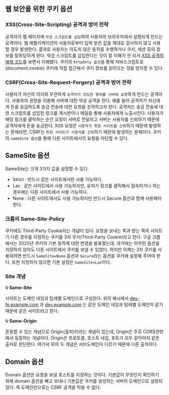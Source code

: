 ## 웹 보안을 위한 쿠키 옵션

### XSS(Cross-Site-Scripting) 공격과 방어 전략

공격자가 웹 페이지에 `악성 스크립트를 삽입`하여 사용자의 브라우저에서 실행되게 만드는 공격이다. 웹 애플리케이션이 사용자로부터 입력 받은 값을 제대로 검사하지 않고 사용할 경우 발생한다. 결과로 사용자는 의도치 않은 동작을 수행하거나 쿠키, 세션 등의 정보를 탈취당하게 된다. 악성 스크립트를 삽입한다는 것이 잘 이해가 안 되서 [XSS 공격의 예제 코드](https://dj-min43.medium.com/xss-%EA%B3%B5%EA%B2%A9%EC%9D%84-%EC%A7%81%EC%A0%91-%ED%95%B4%EB%B3%B4%EB%A9%B4%EC%84%9C-%EC%95%8C%EC%95%84%EB%B3%B4%EA%B8%B0-c2c1d9baf7ec)를 보면서 이해했다. 쿠키의 `httpOnly 옵션`을 통해 자바스크립트로(document.cookie) 쿠키에 직접 접근해서 쿠키 정보를 읽어오는 것을 방지할 수 있다.

### CSRF(Cross-Site-Request-Forgery) 공격과 방어 전략

사용자가 자신의 의지와 무관하게 `공격자가 의도한 행위를 서버에 요청`하게 만드는 공격이다. 사용자의 권한을 이용해 서버에 대한 악성 공격을 한다. 예를 들어 공격자가 자신에게 돈을 송금하도록 송금 전송에 대한 요청을 조작하고자 한다. 공격자는 송금 전송에 대한 스크립트를 삽입한 링크를 게시판이나 메일을 통해 사용자에게 노출시킨다. 사용자가 해당 링크를 클릭하는 순간 요청이 서버로 전달되고 서버는 사용자를 신뢰하기 때문에 공격자에게 돈을 송금한다. XSS 요청은 `사용자가 특정 사이트를 신뢰`하기 때문에 발생하는 문제라면, CSRF는 `특정 사이트가 사용자를 신뢰`하기 때문에 발생하는 문제이다. 쿠키의 `sameSite 옵션`을 통해 다른 사이트에서의 요청을 차단할 수 있다.

## SameSite 옵션

SameSite는 크게 3가지 값을 설정할 수 있다.

- Strict : 반드시 같은 사이트에서만 사용 가능하다.
- Lax : 같은 사이트에서 사용 가능하지만, 유저가 링크를 클릭해서 접속하거나 하는 경우에는 다른 사이트에서 사용 가능하다.
- None : 다른 사이트에서도 사용 가능하지만 반드시 Secure 옵션과 함께 사용해야 한다.

### 크롬의 Same-Site-Policy

쿠키에도 Third-Party Cookie라는 개념이 있다. 요청을 보내는 쪽과 받는 쪽의 사이트가 다른 경우를 지정하는 쿠키를 3자 쿠키(Third-Party Cookie)라고 한다. 구글 크롬에서는 2020년 쿠키의 기본 동작에 대한 변경을 발표했는데, 과거에는 아무런 옵션을 지정하지 않아도 다른 사이트에서 쿠키를 보낼 수 있었다. 하지만 이제는 3자 쿠키를 사용하려면 반드시 `SameSite=None` 옵션과 `Secure`라는 옵션을 쿠키에 설정해 주어야 한다. 또한 지정하지 않으면 기본 설정은 `SameSite=Lax`이다.

### Site 개념

**💡 Same-Site**

사이트는 도메인 네임과 탑레벨 도메인으로 구성된다. 위의 예시에서 [dev-fe.example.com](http://dev.example.com) 과 [dev.example.com](http://dev.example.com) 는 같은 도메인 네임과 탑레벨 도메인이 같기 때문에 같은 사이트라고 한다.

**💡 Same-Origin**

혼동할 수 있는 개념으로 Origin(출처)이라는 개념이 있는데, Origin은 주로 CORS관련해서 등장하는 개념이다. Origin은 프로토콜, 호스트 네임, 포트가 모두 같아야지 같은 출처로 판단한다. 여기서 위의 두 개념은 서브도메인이 다르기 때문에 다른 출처이다.

## Domain 옵션

Domain 옵션은 요청을 보낼 호스트를 지정하는 것이다. 기본값이 무엇인지 확인하기 위해 domain 옵션을 빼고 보내니 기본값은 쿠키를 생성하는 서버의 도메인으로 설정되었다. 즉 도메인만으로는 CSRF 공격을 막을 수 없다.
